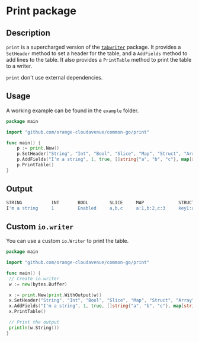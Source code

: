# Print package

## Description

`print` is a supercharged version of the [`tabwriter`](https://pkg.go.dev/text/tabwriter) package. It provides a `SetHeader` method to set a header for the table, and a `AddFields` method to add lines to the table. It also provides a `PrintTable` method to print the table to a writer.

`print` don't use external dependencies.

## Usage

A working example can be found in the `example` folder.

```go
package main

import "github.com/orange-cloudavenue/common-go/print"

func main() {
    p := print.New()
    p.SetHeader("String", "Int", "Bool", "Slice", "Map", "Struct", "Array")
    p.AddFields("I'm a string", 1, true, []string{"a", "b", "c"}, map[string]string{"a": "1", "b": "2", "c": "3"}, struct{ key1, key2, key3 string }{"a", "b", "c"}, [3]string{"a", "b", "c"})
    p.PrintTable()
}
```

## Output

```sh
STRING           INT       BOOL        SLICE     MAP             STRUCT                   ARRAY     
I'm a string     1         Enabled     a,b,c     a:1,b:2,c:3     key1:a,key2:b,key3:c     a,b,c   
```

## Custom `io.writer`

You can use a custom `io.Writer` to print the table.

```go
package main

import "github.com/orange-cloudavenue/common-go/print"

func main() {
 // Create io.writer
 w := new(bytes.Buffer)

 x := print.New(print.WithOutput(w))
 x.SetHeader("String", "Int", "Bool", "Slice", "Map", "Struct", "Array")
 x.AddFields("I'm a string", 1, true, []string{"a", "b", "c"}, map[string]string{"a": "1", "b": "2", "c": "3"}, struct{ key1, key2, key3 string }{"a", "b", "c"}, [3]string{"a", "b", "c"})
 x.PrintTable()

 // Print the output
 println(w.String())
}
```
